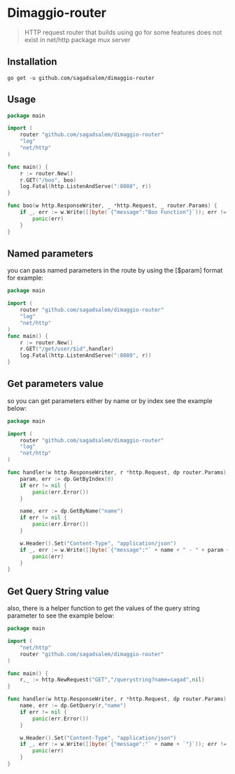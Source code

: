 # Dimaggio-router

> HTTP request router that builds using go for some features does not exist in net/http package mux server

## Installation
```shell script
go get -u github.com/sagadsalem/dimaggio-router
```


## Usage

```go
package main

import (
	router "github.com/sagadsalem/dimaggio-router"
	"log"
	"net/http"
)

func main() {
	r := router.New()
	r.GET("/boo", boo)
	log.Fatal(http.ListenAndServe(":8080", r))
}

func boo(w http.ResponseWriter, _ *http.Request, _ router.Params) {
	if _, err := w.Write([]byte(`{"message":"Boo Function"}`)); err != nil {
		panic(err)
	}
}

```

## Named parameters

you can pass named parameters in the route by using the [$param] format for example:

```go
package main

import (
	router "github.com/sagadsalem/dimaggio-router"
	"log"
	"net/http"
)
func main() {
    r := router.New()
    r.GET("/get/user/$id",handler)
    log.Fatal(http.ListenAndServe(":8080", r))
}
```

## Get parameters value

so you can get parameters either by name or by index see the example below:

```go
package main

import (
	router "github.com/sagadsalem/dimaggio-router"
	"log"
	"net/http"
)

func handler(w http.ResponseWriter, r *http.Request, dp router.Params) {
	param, err := dp.GetByIndex(0)
	if err != nil {
		panic(err.Error())
	}

	name, err := dp.GetByName("name")
	if err != nil {
		panic(err.Error())
	}

	w.Header().Set("Content-Type", "application/json")
	if _, err := w.Write([]byte(`{"message":"` + name + " - " + param + `"}`)); err != nil {
		panic(err)
	}
}
```

## Get Query String value

also, there is a helper function to get the values of the query string parameter to see the example below:

```go
package main

import (
    "net/http"
	router "github.com/sagadsalem/dimaggio-router"
)

func main() {
    r,_ := http.NewRequest("GET","/querystring?name=sagad",nil)
}

func handler(w http.ResponseWriter, r *http.Request, dp router.Params) {
	name, err := dp.GetQuery(r,"name")
	if err != nil {
		panic(err.Error())
	}

	w.Header().Set("Content-Type", "application/json")
	if _, err := w.Write([]byte(`{"message":"` + name + `"}`)); err != nil {
		panic(err)
	}
}
```
